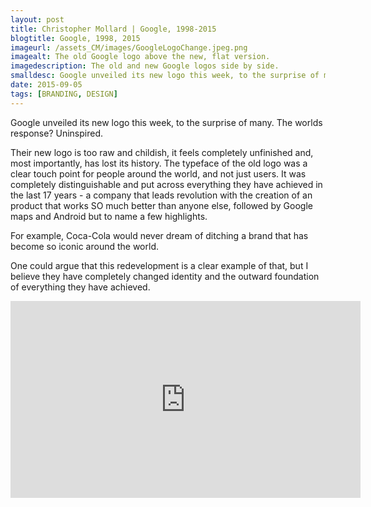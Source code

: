 ```yaml
---
layout: post
title: Christopher Mollard | Google, 1998-2015
blogtitle: Google, 1998, 2015
imageurl: /assets_CM/images/GoogleLogoChange.jpeg.png
imagealt: The old Google logo above the new, flat version. 
imagedescription: The old and new Google logos side by side.
smalldesc: Google unveiled its new logo this week, to the surprise of many.
date: 2015-09-05
tags: [BRANDING, DESIGN]
---
```

<p>
Google unveiled its new logo this week, to the surprise of many.  The worlds response? Uninspired.
</p>
                
<p>
Their new logo is too raw and childish, it feels completely unfinished and, most importantly, has lost its history. The typeface of the old logo was a clear touch point for people around the world, and not just users. It was completely distinguishable and put across everything they have achieved in the last 17 years - a company that leads revolution with the creation of an product that works SO much better than anyone else, followed by Google maps and Android but to name a few highlights.
</p>
<p>
For example, Coca-Cola would never dream of ditching a brand that has become so iconic around the world.
</p>
<p>
One could argue that this redevelopment is a clear example of that, but I believe they have completely changed identity and the outward foundation of everything they have achieved.
</p>
<iframe class="youTubevideo" width="560" height="315" src="https://www.youtube.com/embed/olFEpeMwgHk" frameborder="0" allowfullscreen></iframe>